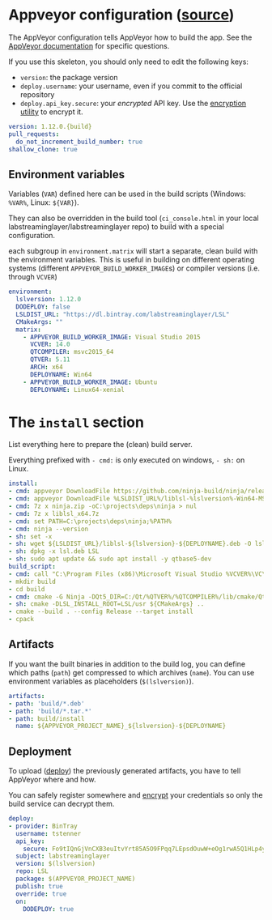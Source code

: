 # Appveyor configuration ([source](../appskeleton/appveyor.yml))
The AppVeyor configuration tells AppVeyor how to build the app.
See the [AppVeyor documentation](https://www.appveyor.com/docs/appveyor-yml/)
for specific questions.

If you use this skeleton, you should only need to edit the following keys:
- `version`: the package version
- `deploy.username`: your username, even if you commit to the official repository
- `deploy.api_key.secure`: your *encrypted* API key. Use the
  [encryption utility](https://ci.appveyor.com/tools/encrypt) to encrypt it.

``` yml
version: 1.12.0.{build}
pull_requests:
  do_not_increment_build_number: true
shallow_clone: true
```

## Environment variables

Variables (`VAR`) defined here can be used in the build scripts (Windows: `%VAR%`, Linux: `${VAR}`).

They can also be overridden in the build tool (`ci_console.html` in your local
labstreaminglayer/labstreaminglayer repo) to build with a special configuration.

each subgroup in `environment.matrix` will start a separate, clean build with the
environment variables. This is useful in building on different operating systems
(different `APPVEYOR_BUILD_WORKER_IMAGE`s) or compiler versions (i.e. through `VCVER`)

``` yml
environment:
  lslversion: 1.12.0
  DODEPLOY: false
  LSLDIST_URL: "https://dl.bintray.com/labstreaminglayer/LSL"
  CMakeArgs: ""
  matrix:
    - APPVEYOR_BUILD_WORKER_IMAGE: Visual Studio 2015
      VCVER: 14.0
      QTCOMPILER: msvc2015_64
      QTVER: 5.11
      ARCH: x64
      DEPLOYNAME: Win64
    - APPVEYOR_BUILD_WORKER_IMAGE: Ubuntu
      DEPLOYNAME: Linux64-xenial
```

# The `install` section

List everything here to prepare the (clean) build server.

Everything prefixed with `- cmd:` is only executed on windows,
`- sh:` on Linux.

``` yml
install:
- cmd: appveyor DownloadFile https://github.com/ninja-build/ninja/releases/download/v1.8.2/ninja-win.zip -FileName ninja.zip
- cmd: appveyor DownloadFile %LSLDIST_URL%/liblsl-%lslversion%-Win64-MSVC%VCVER%.7z -FileName liblsl_x64.7z
- cmd: 7z x ninja.zip -oC:\projects\deps\ninja > nul
- cmd: 7z x liblsl_x64.7z
- cmd: set PATH=C:\projects\deps\ninja;%PATH%
- cmd: ninja --version
- sh: set -x
- sh: wget ${LSLDIST_URL}/liblsl-${lslversion}-${DEPLOYNAME}.deb -O lsl.deb
- sh: dpkg -x lsl.deb LSL
- sh: sudo apt update && sudo apt install -y qtbase5-dev
build_script:
- cmd: call "C:\Program Files (x86)\Microsoft Visual Studio %VCVER%\VC\vcvarsall.bat" %ARCH%
- mkdir build
- cd build
- cmd: cmake -G Ninja -DQt5_DIR=C:/Qt/%QTVER%/%QTCOMPILER%/lib/cmake/Qt5 -DBOOST_ROOT=C:/Libraries/boost_1_67_0 -DLSL_INSTALL_ROOT=LSL/ %CMakeArgs% ../
- sh: cmake -DLSL_INSTALL_ROOT=LSL/usr ${CMakeArgs} ..
- cmake --build . --config Release --target install
- cpack
```

## Artifacts

If you want the built binaries in addition to the build log, you can define
which paths (`path`) get compressed to which archives (`name`). You can use
environment variables as placeholders (`$(lslversion)`).

``` yml
artifacts:
- path: 'build/*.deb'
- path: 'build/*.tar.*'
- path: build/install
  name: ${APPVEYOR_PROJECT_NAME}_${lslversion}-${DEPLOYNAME}
```

## Deployment

To upload ([deploy](https://www.appveyor.com/docs/deployment/)) the previously
generated artifacts, you have to tell AppVeyor where and how.

You can safely register somewhere and
[encrypt](https://ci.appveyor.com/tools/encrypt) your credentials so only the
build service can decrypt them.

``` yml
deploy:
- provider: BinTray
  username: tstenner
  api_key:
    secure: Fo9tIQnGjVnCXB3euItvYrt85A5O9FPqq7LEpsdOuwW+eOg1rwA5Q1HLp4yWDXAl
  subject: labstreaminglayer
  version: $(lslversion)
  repo: LSL
  package: $(APPVEYOR_PROJECT_NAME)
  publish: true
  override: true
  on:
    DODEPLOY: true

